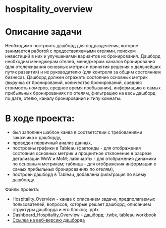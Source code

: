 # hospitality_overview

# Описание задачи
Необходимо построить дашборд для подразделения, которое занимается работой с предоставляемыми отелями, поиском инвестиций в них и улучшениями вариантов их бронирования. Дашборд необходим менеджерам отелей, менеджерам каналов бронирования (для отслеживания основных метрик и принятия решения о дальнейших путях развития) и их руководителю (для контроля за общим состоянием бизнеса).
Дашборд должен отражать состояние основных метрик (выручка от бронирований, количество бронирований, средняя стоимость номеров, среднее время пребывания), информацию о самых прибыльных бронированиях по отелям, фильтрацию на весь дашборд по дате, отелю, каналу бронирования и типу комнаты.

# В ходе проекта:
- был заполнен шаблон канва в соответствии с требованиями заказчика к дашборду,
- проведен первичный анализ данных,
- построены графики в Tableau (фактоиды - для отображения состояния основных метрик и процентное отклонение в разрезе детализации WoW и MoM; лайнчарты - для отображения динамики по основным метрикам; таблица - для отображения информации о самых прибыльных бронированиях по отелям),
- построен дашборд в Tableau, добавлена фильтрация по всему дашборду.

Файлы проекта:
- Hospitality_Overview - канва с описанием задачи, предполагаемых пользователей, вопросов, которые решает дашборд, описанием структуры дашборда и его блоков; .pptx
- Dashboard_Hospitality_Overview - дашборд; .twbx, tableau workbook
- [Ссылка на веб-версию дашборда](https://public.tableau.com/views/2variant_HospitalityOverview/HospitalityOverview?:language=en-US&:sid=&:redirect=auth&:display_count=n&:origin=viz_share_link)
